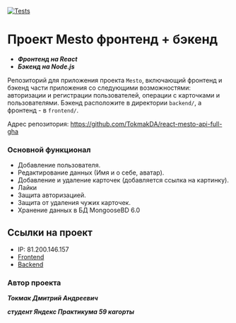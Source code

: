 [![Tests](https://github.com/yandex-praktikum/react-mesto-api-full-gha/actions/workflows/tests.yml/badge.svg)](https://github.com/yandex-praktikum/react-mesto-api-full-gha/actions/workflows/tests.yml)
# Проект Mesto фронтенд + бэкенд

- **_Фронтенд на React_**
- **_Бэкенд на Node.js_**


Репозиторий для приложения проекта `Mesto`, включающий фронтенд и бэкенд части приложения со следующими возможностями: авторизации и регистрации пользователей, операции с карточками и пользователями. Бэкенд расположите в директории `backend/`, а фронтенд - в `frontend/`. 
  

Адрес репозитория: https://github.com/TokmakDA/react-mesto-api-full-gha

### Основной функционал

- Добавление пользователя.
- Редактирование данных (Имя и о себе, аватар).
- Добавление и удаление карточек (добавляется ссылка на картинку).
- Лайки
- Защита авторизацией.
- Защита от удаления чужих карточек.
- Хранение данных в БД MongooseBD 6.0

## Ссылки на проект
- IP: 81.200.146.157
- [Frontend](https://mesto.e-tokmak.ru)
- [Backend](https://api.mesto.e-tokmak.ru)

### Автор проекта

**_Токмак Дмитрий Андреевич_**

**_студент Яндекс Практикума 59 кагорты_**
